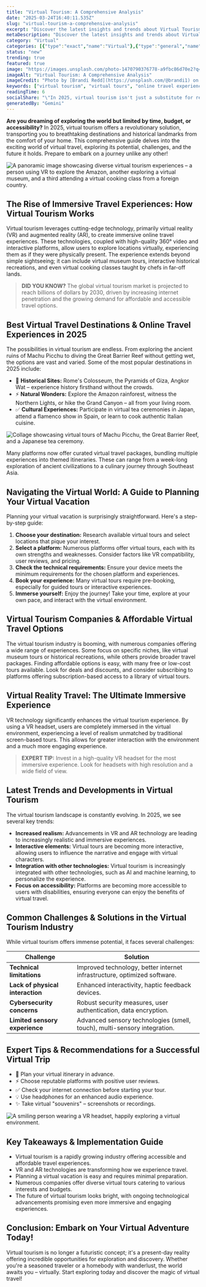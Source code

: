 ```yaml
---
title: "Virtual Tourism: A Comprehensive Analysis"
date: "2025-03-24T16:40:11.535Z"
slug: "virtual-tourism-a-comprehensive-analysis"
excerpt: "Discover the latest insights and trends about Virtual Tourism. This comprehensive guide covers everything you need to know about Virtual Tourism in 2025."
metaDescription: "Discover the latest insights and trends about Virtual Tourism. This comprehensive guide covers everything you need to know about Virtual Tourism in 2025."
category: "Virtual"
categories: [{"type":"exact","name":"Virtual"},{"type":"general","name":"Travel Industry"},{"type":"medium","name":"Tourism Marketing"},{"type":"specific","name":"3D Modeling"},{"type":"niche","name":"Photogrammetry"}]
status: "new"
trending: true
featured: true
image: "https://images.unsplash.com/photo-1470790376778-a9fbc86d70e2?q=85&w=1200&fit=max&fm=webp&auto=compress"
imageAlt: "Virtual Tourism: A Comprehensive Analysis"
imageCredit: "Photo by [Brandi Redd](https://unsplash.com/@brandi1) on Unsplash"
keywords: ["virtual tourism", "virtual tours", "online travel experiences", "best virtual travel destinations", "virtual reality travel", "immersive travel experiences", "plan virtual vacation", "virtual tourism companies", "affordable virtual travel", "virtual museum tours"]
readingTime: 6
socialShare: "\"In 2025, virtual tourism isn't just a substitute for real travel—it's a whole new way to experience the world, expanding access and opening up possibilities previously unimaginable.\""
generatedBy: "Gemini"
---
```




**Are you dreaming of exploring the world but limited by time, budget, or accessibility?**  In 2025, virtual tourism offers a revolutionary solution, transporting you to breathtaking destinations and historical landmarks from the comfort of your home. This comprehensive guide delves into the exciting world of virtual travel, exploring its potential, challenges, and the future it holds.  Prepare to embark on a journey unlike any other!

![A panoramic image showcasing diverse virtual tourism experiences –  a person using VR to explore the Amazon, another exploring a virtual museum, and a third attending a virtual cooking class from a foreign country.](https://images.unsplash.com/photo-1451187580459-43490279c0fa?q=85&w=1200&fit=max&fm=webp&auto=compress)

## The Rise of Immersive Travel Experiences: How Virtual Tourism Works

Virtual tourism leverages cutting-edge technology, primarily virtual reality (VR) and augmented reality (AR), to create immersive online travel experiences.  These technologies, coupled with high-quality 360° video and interactive platforms, allow users to explore locations virtually, experiencing them as if they were physically present.  The experience extends beyond simple sightseeing;  it can include virtual museum tours, interactive historical recreations, and even virtual cooking classes taught by chefs in far-off lands.

> **DID YOU KNOW?** The global virtual tourism market is projected to reach billions of dollars by 2030, driven by increasing internet penetration and the growing demand for affordable and accessible travel options.

## Best Virtual Travel Destinations & Online Travel Experiences in 2025

The possibilities in virtual tourism are endless.  From exploring the ancient ruins of Machu Picchu to diving the Great Barrier Reef without getting wet, the options are vast and varied.  Some of the most popular destinations in 2025 include:

* 🔑 **Historical Sites:**  Rome's Colosseum, the Pyramids of Giza, Angkor Wat – experience history firsthand without the crowds.
* ⚡ **Natural Wonders:** Explore the Amazon rainforest, witness the Northern Lights, or hike the Grand Canyon – all from your living room.
* ✅ **Cultural Experiences:** Participate in virtual tea ceremonies in Japan, attend a flamenco show in Spain, or learn to cook authentic Italian cuisine.

![Collage showcasing virtual tours of Machu Picchu, the Great Barrier Reef, and a Japanese tea ceremony.](https://images.unsplash.com/photo-1484417894907-623942c8ee29?q=85&w=1200&fit=max&fm=webp&auto=compress)

Many platforms now offer curated virtual travel packages, bundling multiple experiences into themed itineraries.  These can range from a week-long exploration of ancient civilizations to a culinary journey through Southeast Asia.

## Navigating the Virtual World: A Guide to Planning Your Virtual Vacation

Planning your virtual vacation is surprisingly straightforward.  Here's a step-by-step guide:

1. **Choose your destination:**  Research available virtual tours and select locations that pique your interest.
2. **Select a platform:**  Numerous platforms offer virtual tours, each with its own strengths and weaknesses. Consider factors like VR compatibility, user reviews, and pricing.
3. **Check the technical requirements:** Ensure your device meets the minimum requirements for the chosen platform and experiences.
4. **Book your experience:**  Many virtual tours require pre-booking, especially for guided tours or interactive experiences.
5. **Immerse yourself:**  Enjoy the journey!  Take your time, explore at your own pace, and interact with the virtual environment.

## Virtual Tourism Companies & Affordable Virtual Travel Options

The virtual tourism industry is booming, with numerous companies offering a wide range of experiences.  Some focus on specific niches, like virtual museum tours or historical recreations, while others provide broader travel packages.  Finding affordable options is easy, with many free or low-cost tours available.  Look for deals and discounts, and consider subscribing to platforms offering subscription-based access to a library of virtual tours.

##  Virtual Reality Travel: The Ultimate Immersive Experience

VR technology significantly enhances the virtual tourism experience.  By using a VR headset, users are completely immersed in the virtual environment, experiencing a level of realism unmatched by traditional screen-based tours.  This allows for greater interaction with the environment and a much more engaging experience.

> **EXPERT TIP:**  Invest in a high-quality VR headset for the most immersive experience.  Look for headsets with high resolution and a wide field of view.

## Latest Trends and Developments in Virtual Tourism

The virtual tourism landscape is constantly evolving.  In 2025, we see several key trends:

* **Increased realism:**  Advancements in VR and AR technology are leading to increasingly realistic and immersive experiences.
* **Interactive elements:**  Virtual tours are becoming more interactive, allowing users to influence the narrative and engage with virtual characters.
* **Integration with other technologies:**  Virtual tourism is increasingly integrated with other technologies, such as AI and machine learning, to personalize the experience.
* **Focus on accessibility:**  Platforms are becoming more accessible to users with disabilities, ensuring everyone can enjoy the benefits of virtual travel.

## Common Challenges & Solutions in the Virtual Tourism Industry

While virtual tourism offers immense potential, it faces several challenges:

| Challenge                     | Solution                                                                   |
|------------------------------|---------------------------------------------------------------------------|
| **Technical limitations**      | Improved technology, better internet infrastructure, optimized software.       |
| **Lack of physical interaction** | Enhanced interactivity, haptic feedback devices.                             |
| **Cybersecurity concerns**    | Robust security measures, user authentication, data encryption.              |
| **Limited sensory experience** | Advanced sensory technologies (smell, touch), multi-sensory integration. |

## Expert Tips & Recommendations for a Successful Virtual Trip

* 🔑 Plan your virtual itinerary in advance.
* ⚡ Choose reputable platforms with positive user reviews.
* ✅ Check your internet connection before starting your tour.
* 💡 Use headphones for an enhanced audio experience.
* ✨ Take virtual "souvenirs" – screenshots or recordings.

![A smiling person wearing a VR headset, happily exploring a virtual environment.](https://images.unsplash.com/photo-1517976487492-5750f3195933?q=85&w=1200&fit=max&fm=webp&auto=compress)

## Key Takeaways & Implementation Guide

* Virtual tourism is a rapidly growing industry offering accessible and affordable travel experiences.
* VR and AR technologies are transforming how we experience travel.
* Planning a virtual vacation is easy and requires minimal preparation.
* Numerous companies offer diverse virtual tours catering to various interests and budgets.
* The future of virtual tourism looks bright, with ongoing technological advancements promising even more immersive and engaging experiences.

## Conclusion: Embark on Your Virtual Adventure Today!

Virtual tourism is no longer a futuristic concept; it's a present-day reality offering incredible opportunities for exploration and discovery.  Whether you're a seasoned traveler or a homebody with wanderlust, the world awaits you – virtually.  Start exploring today and discover the magic of virtual travel!


